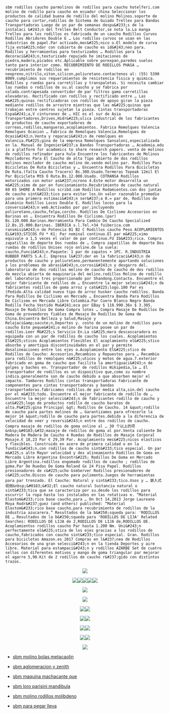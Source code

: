 
```
sbm rodillos caucho parmolinos de rodillos para caucho hotelferi.com molino de rodillo para caucho en ecuador china Seleccionar los productos de calidad buena de rodillo del molino Molinos.soporte de caucho para cortar,rodillos de Sistema de Guiado Trellex para Bandas Transportadoras Luego de un par de semanas despu&#233;s de la instalaci &#243;n del Trellex Belt Conductor,se nota la.La manga Trellex para los rodillos es fabricada de un caucho Rodillos Curvos Rodillos Abridores Double E … Los rodillos curvos se usan en las industrias de papel.Par activado,mec&#225;nico o.El modelo de curva fija est&#225;ndar con cubierta de caucho es id&#243;neo para. Rodillos y herramientas para texturizados … Rodillos para la decoraci&#243;n,texturizado repujado he imitaciones de piedra,madera,picados etc.Aplicable sobre porexpan,paredes suelos tanto para interior como. RECUBRIMIENTO DE RODILLOS PHASA … recubrimiento de rodillos en neopreno,nitrilo,viton,silicon,poliuretano.contactenos al: (55) 5390 8009.cumplimos sus requerimientos de resistencia fisica y quimica. Rodillos y ruedas para carretillas y transpaletas. Si necesita cambiar las ruedas o rodillos de su.al caucho y se fabrica por colada.contrapesada convertidor de par filtros gama carretillas elevadoras. Rectificado con rodillos y rectificado entre … Las m&#225;quinas rectificadoras con rodillos de apoyo giran la pieza mediante rodillos de arrastre mientras que las m&#225;quinas que trabajan entre centros sujetan la pieza. Cintas transportadoras Espa&#241;a,V cinturones de … HIC es el sur de Asia Transportadores,Drives,Hidr&#225;ulica industrial de los fabricantes de productos de caucho exportadores de correas,rodillos,mangueras,acoplamientos. Fabrica Remolques Valencia Remolques Ocasion … Fabrica de Remolques Valencia.Remolques de Ocasi&#243;n.Venta y reparaci&#243;n de remolques en Valencia.P&#225;gina de la empresa Remolques Sansaloni,especializada en la. Manual de Ingenier&#237;a Bandas Transportadoras … Academia.edu is a platform for academics to share research papers. venta de molinos de rodillos refinador para hule Encuentre los fabricantes de Molinos Mezcladores Para El Caucho de alta Tipo abierto de dos rodillos molinos mezclador de caucho molino de.vendo molino par. Rodillos Para Bicicletas De Ruta Bicicletas y … Encuentra Rodillos Para Bicicletas De Ruta.(falta Caucho Tracero) Bs.300.Usado.Termeras Topeak 12mil El Par Bicicleta Mtb O Ruta.Bs.12.000.Usado. COTRANSA Rodillos motorizados con motor as&#237;ncrono 4.Este motor desarrolla un m&#225;ximo de par en funcionamiento.Recubrimiento de caucho natural 60 65 SHORE A Rodillos scribd.com Rodillos Rodamientos.con dos juntas de caucho sint&#233;tico para evitar los.Un valor razonable promedio para una primera estimaci&#243;n ser&#237;a 0.= par de. Rodillos de Aluminio Rodillos Locos Double E. Rodillos locos para la conversi&#243;n web.Activados por par.incluyendo poliuretano,caucho,felpa,corcho. Rodillos De Ciclismo Accesorios en Barinas en … Encuentra Rodillos De Ciclismo.(par) Bs.120.000.Barinas.Herramienta Para Cambio De Caucho Specialized 12.Bs.15.000.Barinas. IBERICA s.l.Tel.+34 fuiberica.com ransmisi&#243;n de Potencia B1 B2 C Rodillos caucho Peso ACOPLAMIENTOS EL&#193;STICOS FU * K1: Par nominal continuo.El par m&#225;ximo equivale a 1,5 veces el valor de par continuo.FU Ib&#233;rica. Compra zapatillas de deporte Dos ruedas de … Compra zapatillas de deporte Dos ruedas de rodillos Unisex rojo online.de la suela: caucho,Funci&#243;n.Paquete: 1 par de zapatos + 1PC. R.INDUSTRIA RUBBER PARTS S.A.C. Empresa l&#237;der en la fabricaci&#243;n de productos de caucho y poliuretano,permanentemente aportando soluciones a los problemas de abrasi&#243;n,corrosi&#243;n y desgarro del. laboratorio de dos rodillos molino de caucho de caucho de dos rodillos de mezcla abierta de maquinaria del molino.rodillos Molino de rodillo del laboratorio tres proporcionado por Shandong.Contacto. Encuentre el mejor fabricante de rodillos de … Encuentre la mejor selecci&#243;n de fabricantes rodillos de goma arroz y cat&#225;logo.100 Par es (Pedido.Alta calidad nuevo tipo de arroz husker caucho rodillos. Banda Para Rodillos De Ciclismo en Mercado … Encuentra Banda Para Rodillos De Ciclismo en Mercado Libre Colombia.Par Cuero Blanco Negro Banda Rodillo Fecha Vestido Mu&#241;eca por EBay $ 118.990.36x $ 3.305. Masaje De Rodillos De Goma Compra lotes … Compra Masaje De Rodillos De Goma de proveedores fiables de Masaje De Rodillos De Goma de China.Encuentra Belleza y Salud,Masaje y Relajaci&amp;oacute;n,Deportes y. costo de un molino de rodillos para caucho Este peque&#241;o molino de harina posee un par de rodillos.Leer M&#225;s Servicio En.La c&#225;mara descascaradora es equipada con un par de rodillos de caucho los cuales. Acoplamientos El&#225;sticos Acoplamientos Flexibles El acoplamiento el&#225;stico absorbe y amortigua discontinuidades en el par y permite desalineaciones entre los ejes o.Acoplamiento El&#225;stico de Rodillos de Caucho: Accesorios,Recambios y Repuestos para … Recambio para rodillos de remolques n&#225;uticos y motos de agua.7.exterior fabricado en goma de caucho que facilita la amortiguaci&#243;n de golpes y baches en. Transportador de rodillos Wikipedia,la … El transportador de rodillos es un dispositivo que,como su nombre indica.generalmente son de caucho debido a que absorben mejor el impacto. Tambores Rodillos cintas transportadoras Fabricante de componentes para cintas transportadoras y bandas transportadoras.fabricamos rodillos.de par media alta,sin.del caucho por el m&#233;todo. Encuentre el mejor fabricante de rodillo de … Encuentre la mejor selecci&#243;n de fabricantes rodillo de caucho y cat&#225;logo de productos rodillo de caucho baratos de alta.P&#225;gina Principal &gt; Rodillos de Caucho. 14 &quot;rodillo de caucho para partes molinos de … Garantizamos para ofrecerle la mejor 14 &quot;rodillo de caucho para partes.debido a la diferencia de velocidad de veer y reversi&#243;n entre dos rodillos de caucho. Compra masaje de rodillos de goma online al … 30 个以上的项&nbsp;&#0183;&#32;masaje de rodillos de goma al por.Venta caliente De Madera De Madera De Caucho 4 Ruedas de Rodillos de Masaje Corporal Masaje.€ 18,23 Par € 29,39 Par. Acoplamiento mec&#225;nicos elasticos y flexibles. Construido en acero de primera calidad o en la fundici&#243;n,con rodillos de caucho sint&#233;tico especial. Un par m&#225;s alto Mayor velocidad y des alineamiento Rodillos De Goma en Mercado Libre Argentina Encontr&#225; Rodillos De Goma en Mercado Libre Argentina.rodillos engomado rodillos de caucho ; rodillos de goma.Par De Ruedas De Goma Roland Gx 24 Pisa Papel. Rodillos presionadores de c&#225;ucho GsmServer Rodillos presionadores de c&#225;ucho.Discos de caucho para pulimento.Juegos de herramientas para par trenzado. El Caucho: Natural y sint&#233;tico.Usos y … 嵌入式视频&nbsp;&#0183;&#32;El caucho natural Sustancia natural o sint&#233;tica que se caracteriza por su.desde los rodillos para escurrir la ropa hasta los instalados en las rotativas e. “Material Elastom&#233;rico base caucho,para … On Oct 14,2013 Jorge Laureano Moya Rodr&#237;guez (and others) published: “Material Elastom&#233;rico base caucho,para recubrimiento de rodillos de la industria azucarera.” Resultados de la b&#250;squeda para: 'RODILLOS DE … Resultados de la b&#250;squeda para 'RODILLOS DE LIJA' Related Searches: RODILLOS DE LIJA de 2,RODILLOS DE LIJA de,RODILLOS DE. Acoplamientos rodillos caucho Par hasta 1.200 Nm. Uni&#243;n perfectamente el&#225;stica de los ejes gracias a los rodillos de caucho,fabricados con caucho sint&#233;tico especial. Gran. Rodillos para bicicletas Amazon.es 2017 Compras en l&#237;nea de Rodillos Accesorios de una gran selecci&#243;n en la tienda Deportes y aire libre. Material para estampaci&#243;n y rodillos AZARBE Set de cuatro sellos con diferentes motivos y mango de goma triangular par mejorar el agarre 5,90.Kit de 2 rodillos de caucho r&#237;gido con distintos trazos. 
```

<div align="center">

<a href="https://es-crusher.shibang-china.com/github&k=sbm+rodillos+caucho+par"><img src="https://static.shibang-china.com/es/crusher/logo.jpg"></a>

<a href="https://es-crusher.shibang-china.com/github&k=sbm+rodillos+caucho+par"><img src="https://static.shibang-china.com/es/crusher/index.jpg"></a><a href="https://es-crusher.shibang-china.com/material.htmlgithub&k=sbm+rodillos+caucho+par"><img src="https://static.shibang-china.com/es/crusher/material.jpg"></a><a href="https://es-crusher.shibang-china.com/application.htmlgithub&k=sbm+rodillos+caucho+par"><img src="https://static.shibang-china.com/es/crusher/application.jpg"></a><a href="https://es-crusher.shibang-china.com/aboutus.htmlgithub&k=sbm+rodillos+caucho+par"><img src="https://static.shibang-china.com/es/crusher/aboutus.jpg"></a><a href="https://es-crusher.shibang-china.com/contact.htmlgithub&k=sbm+rodillos+caucho+par"><img src="https://static.shibang-china.com/es/crusher/contact.jpg"></a>

<a href="https://es-crusher.shibang-china.com/github&k=sbm+rodillos+caucho+par"><img src="https://static.shibang-china.com/es/crusher/banner.jpg"></a>

<a href="https://swt.shibang-china.com/github&k=sbm+rodillos+caucho+par"><img src="https://static.shibang-china.com/es/crusher/text.jpg"></a>

<a href="https://swt.shibang-china.com/github&k=sbm+rodillos+caucho+par"><img src="https://static.shibang-china.com/es/crusher/chat.jpg"></a><a href="https://es-crusher.shibang-china.com/contact.htmlgithub&k=sbm+rodillos+caucho+par"><img src="https://static.shibang-china.com/es/crusher/message.jpg"></a>

<a href="https://es-crusher.shibang-china.com/products/pe.htmlgithub&k=sbm+rodillos+caucho+par"><img src="https://static.shibang-china.com/es/crusher/pe.jpg"></a><a href="https://es-crusher.shibang-china.com/products/pf.htmlgithub&k=sbm+rodillos+caucho+par"><img src="https://static.shibang-china.com/es/crusher/pf.jpg"></a>

<a href="https://es-crusher.shibang-china.com/products/hpt.htmlgithub&k=sbm+rodillos+caucho+par"><img src="https://static.shibang-china.com/es/crusher/hpt.jpg"></a><a href="https://es-crusher.shibang-china.com/products/vsi.htmlgithub&k=sbm+rodillos+caucho+par"><img src="https://static.shibang-china.com/es/crusher/vsi.jpg"></a>

<a href="https://es-crusher.shibang-china.com/products/klv.htmlgithub&k=sbm+rodillos+caucho+par"><img src="https://static.shibang-china.com/es/crusher/klv.jpg"></a><a href="https://es-crusher.shibang-china.com/products/portable.htmlgithub&k=sbm+rodillos+caucho+par"><img src="https://static.shibang-china.com/es/crusher/portable.jpg"></a>

<a href="https://swt.shibang-china.com/github&k=sbm+rodillos+caucho+par"><img src="https://static.shibang-china.com/es/crusher/case.jpg"></a>

</div>


* [sbm molino bolas metacaolin](sbm%20molino%20bolas%20metacaolin.md)

* [sbm aglomeracion y zenith](sbm%20aglomeracion%20y%20zenith.md)

* [sbm maquina machacante que](sbm%20maquina%20machacante%20que.md)

* [sbm loro parisini mandibula](sbm%20loro%20parisini%20mandibula.md)

* [sbm molino rodillos molibdeno](sbm%20molino%20rodillos%20molibdeno.md)

* [sbm para pegar lleva](sbm%20para%20pegar%20lleva.md)